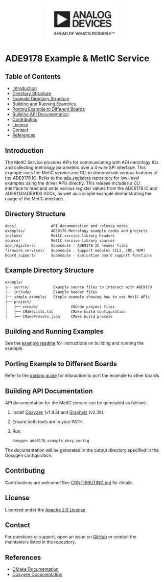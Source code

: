 ﻿<p align="center">
    <img src="docs/diagrams/adi_logo.png" width="250" alt="ADI Logo" /><br>
</p>

# ADE9178 Example & MetIC Service

## Table of Contents

- [Introduction](#introduction)
- [Directory Structure](#directory-structure)
- [Example Directory Structure](#example-directory-structure)
- [Building and Running Examples](#building-and-running-examples)
- [Porting Example to Different Boards](#porting-example-to-different-boards)
- [Building API Documentation](#building-api-documentation)
- [Contributing](#contributing)
- [License](#license)
- [Contact](#contact)
- [References](#references)

## Introduction

The MetIC Service provides APIs for communicating with ADI metrology ICs and collecting metrology parameters over a 4-wire SPI interface. This example uses the MetIC service and CLI to demonstrate various features of the ADE9178 IC. Refer to the [ade_registers](https://github.com/analogdevicesinc/energy-ade-registers) repository for low-level examples using the driver APIs directly. This release includes a CLI interface to read and write various register values from the ADE9178 IC and ADE9113/ADE9103 ADCs, as well as a simple example demonstrating the usage of the MetIC interface.

## Directory Structure

```
docs/                API documentation and release notes
examples/            ADE9178 Metrology example codes and projects
include/             MetIC service library headers
source/              MetIC service library sources
ade_registers/       Submodule - ADE9178 IC header files
firmware_services/   Submodule - Support modules (CLI, CRC, NVM)
board_support/       Submodule - Evaluation board support functions
```

## Example Directory Structure

```
example/
├── source/           Example source files to interact with ADE9178
├── include/          Example header files
├── simple_example/   Simple example showing how to use MetIC APIs
├── project/
│   ├── vscode/               VSCode project files
│   ├── CMakeLists.txt        CMake build configuration
│   ├── CMakePresets.json     CMake build presets
```

## Building and Running Examples

See the [example readme](example/readme.md) for instructions on building and running the example.

## Porting Example to Different Boards

Refer to the [porting guide](example/readme_porting.md) for intsruction to port the example to other boards

## Building API Documentation

API documentation for the MetIC service can be generated as follows:

1. Install [Doxygen](https://www.doxygen.nl/download.html) (v1.9.3) and [Graphviz](https://graphviz.gitlab.io/download/) (v2.38).
2. Ensure both tools are in your PATH.
3. Run:

    ```sh
    doxygen ade9178_example_doxy_config
    ```

The documentation will be generated in the output directory specified in the Doxygen configuration.


## Contributing

Contributions are welcome! See [CONTRIBUTING.md](CONTRIBUTING.md) for details.

## License

Licensed under the [Apache 2.0 License](LICENSE).

## Contact

For questions or support, open an issue on [GitHub](https://github.com/analogdevicesinc/energy-ade9178-example/issues) or contact the maintainers listed in the repository.

## References

- [CMake Documentation](https://cmake.org/documentation/)
- [Doxygen Documentation](https://www.doxygen.nl/manual/docblocks.html)